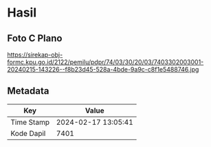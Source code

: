 # Hasil

## Foto C Plano

https://sirekap-obj-formc.kpu.go.id/2122/pemilu/pdpr/74/03/30/20/03/7403302003001-20240215-143226--f8b23d45-528a-4bde-9a9c-c8f1e5488746.jpg


## Metadata

| Key        | Value               |
| ---------- | ------------------- |
| Time Stamp | 2024-02-17 13:05:41 |
| Kode Dapil | 7401                |



